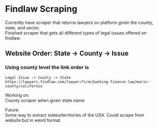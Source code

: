 # **Findlaw Scraping**  

Currently have scraper that returns lawyers on platform given the county, state, and sector.  
Finished scraper that gets all different types of legal issues offered on findlaw. 

## Website Order: State -> County -> Issue  
### Using county level the link order is 
```
Legal Issue -> County -> State
https://lawyers.findlaw.com/lawyer/firm/banking-finance-law/marin-county/california
```

Working on:  
County scraper when given state name  

Future:  
Some way to extract states/territories of the USA. Could scrape from website but in weird format.  
